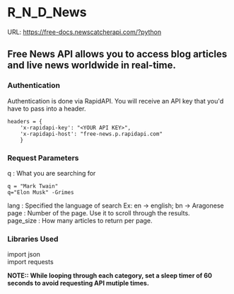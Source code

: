# R_N_D_News

URL: https://free-docs.newscatcherapi.com/?python

## Free News API allows you to access blog articles and live news worldwide in real-time.

### Authentication
Authentication is done via RapidAPI. You will receive an API key that you'd have to pass into a header. 

    headers = {       
        'x-rapidapi-key': "<YOUR API KEY>",     
        'x-rapidapi-host': "free-news.p.rapidapi.com"       
        }         
        
### Request Parameters

q    : What you are searching for
    
    q = "Mark Twain" 
    q="Elon Musk" -Grimes


lang : Specified the language of search 
       Ex: en -> english; bn -> Aragonese
page : Number of the page. Use it to scroll through the results.	
page_size : How many articles to return per page.	

### Libraries Used
import json    
import requests

**NOTE:: While looping through each category, set a sleep timer of 60 seconds to avoid requesting API mutiple times.** 
